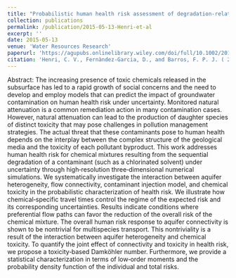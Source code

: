 ```yaml
---
title: "Probabilistic human health risk assessment of degradation‐related chemical mixtures in heterogeneous aquifers: Risk statistics, hot spots, and preferential channels"
collection: publications
permalink: /publication/2015-05-13-Henri-et-al
excerpt: ''
date: 2015-05-13
venue: 'Water Resources Research'
paperurl: 'https://agupubs.onlinelibrary.wiley.com/doi/full/10.1002/2014WR016717'
citation: 'Henri, C. V., Fernàndez‐Garcia, D., and Barros, F. P. J. ( 2015), Probabilistic human health risk assessment of degradation‐related chemical mixtures in heterogeneous aquifers: Risk statistics, hot spots, and preferential channels, Water Resources Research, 51, 4086– 4108, doi:10.1002/2014WR016717.'
---
```

Abstract: The increasing presence of toxic chemicals released in the subsurface has led to a rapid growth of social concerns and the need to develop and employ models that can predict the impact of groundwater contamination on human health risk under uncertainty. Monitored natural attenuation is a common remediation action in many contamination cases. However, natural attenuation can lead to the production of daughter species of distinct toxicity that may pose challenges in pollution management strategies. The actual threat that these contaminants pose to human health depends on the interplay between the complex structure of the geological media and the toxicity of each pollutant byproduct. This work addresses human health risk for chemical mixtures resulting from the sequential degradation of a contaminant (such as a chlorinated solvent) under uncertainty through high‐resolution three‐dimensional numerical simulations. We systematically investigate the interaction between aquifer heterogeneity, flow connectivity, contaminant injection model, and chemical toxicity in the probabilistic characterization of health risk. We illustrate how chemical‐specific travel times control the regime of the expected risk and its corresponding uncertainties. Results indicate conditions where preferential flow paths can favor the reduction of the overall risk of the chemical mixture. The overall human risk response to aquifer connectivity is shown to be nontrivial for multispecies transport. This nontriviality is a result of the interaction between aquifer heterogeneity and chemical toxicity. To quantify the joint effect of connectivity and toxicity in health risk, we propose a toxicity‐based Damköhler number. Furthermore, we provide a statistical characterization in terms of low‐order moments and the probability density function of the individual and total risks.
